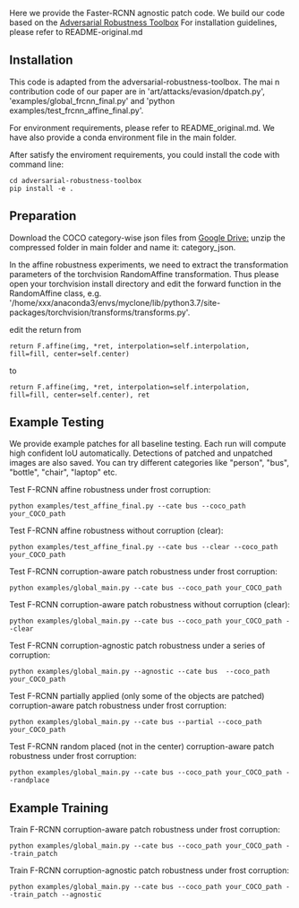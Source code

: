 Here we provide the Faster-RCNN agnostic patch code.
We build our code based on the [Adversarial Robustness Toolbox](https://github.com/Trusted-AI/adversarial-robustness-toolbox) 
For installation guidelines, please refer to README-original.md

## Installation
This code is adapted from the adversarial-robustness-toolbox. The mai n contribution code of our paper are in 'art/attacks/evasion/dpatch.py', 'examples/global_frcnn_final.py' and 'python examples/test_frcnn_affine_final.py'.

For environment requirements, please refer to README_original.md. We have also provide a conda environment file in the main folder.

After satisfy the enviroment requirements, you could install the code with command line:
```
cd adversarial-robustness-toolbox
pip install -e .
```

## Preparation
Download the COCO category-wise json files from [Google Drive:](https://drive.google.com/file/d/1rJLqXY4tUAGGjG82stwHoCapfSTf3p_y/view?usp=share_link)
unzip the compressed folder in main folder and name it: category_json.

In the affine robustness experiments, we need to extract the transformation parameters of the torchvision RandomAffine transformation. Thus please open your torchvision install directory and edit the forward function in the RandomAffine class, e.g. '/home/xxx/anaconda3/envs/myclone/lib/python3.7/site-packages/torchvision/transforms/transforms.py'. 

edit the return from 

```
return F.affine(img, *ret, interpolation=self.interpolation, fill=fill, center=self.center)
```

to 

```
return F.affine(img, *ret, interpolation=self.interpolation, fill=fill, center=self.center), ret
```

## Example Testing
We provide example patches for all baseline testing. Each run will compute high confident IoU automatically. Detections of patched and unpatched images are also saved. You can try different categories like "person", "bus", "bottle", "chair", "laptop" etc.

Test F-RCNN affine robustness under frost corruption:
```
python examples/test_affine_final.py --cate bus --coco_path your_COCO_path
```

Test F-RCNN affine robustness without corruption (clear):
```
python examples/test_affine_final.py --cate bus --clear --coco_path your_COCO_path
```

Test F-RCNN corruption-aware patch robustness under frost corruption:
```
python examples/global_main.py --cate bus --coco_path your_COCO_path
```


Test F-RCNN corruption-aware patch robustness without corruption (clear):
```
python examples/global_main.py --cate bus --coco_path your_COCO_path --clear
```

Test F-RCNN corruption-agnostic patch robustness under a series of corruption:
```
python examples/global_main.py --agnostic --cate bus  --coco_path your_COCO_path 
```

Test F-RCNN partially applied (only some of the objects are patched) corruption-aware patch robustness under frost corruption:
```
python examples/global_main.py --cate bus --partial --coco_path your_COCO_path 
```

Test F-RCNN random placed (not in the center) corruption-aware patch robustness under frost corruption:
```
python examples/global_main.py --cate bus --coco_path your_COCO_path --randplace 
```

## Example Training
Train F-RCNN corruption-aware patch robustness under frost corruption:
```
python examples/global_main.py --cate bus --coco_path your_COCO_path --train_patch 
```

Train F-RCNN corruption-agnostic patch robustness under frost corruption:
```
python examples/global_main.py --cate bus --coco_path your_COCO_path --train_patch --agnostic
```
